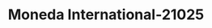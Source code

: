 ---
f_zip-code: 78040
f_state-code: TX
title: Moneda International-21025
f_phone: 956-722-6818
f_city-only: Laredo
f_address: 1315 Grant Street Laredo
f_location-unique-id: '21025'
slug: moneda-international-21025
updated-on: '2024-05-30T13:46:58.046Z'
created-on: '2024-05-30T13:36:59.803Z'
published-on: '2024-05-30T13:54:32.469Z'
f_city-state: cms/city/laredo-tx.md
f_company: cms/company/moneda-international.md
f_state: cms/state/texas.md
layout: '[payday-loan].html'
tags: payday-loan
---